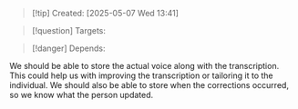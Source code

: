 
>[!tip] Created: [2025-05-07 Wed 13:41]

>[!question] Targets: 

>[!danger] Depends: 

We should be able to store the actual voice along with the transcription. This could help us with improving the transcription or tailoring it to the individual. We should also be able to store when the corrections occurred, so we know what the person updated. 